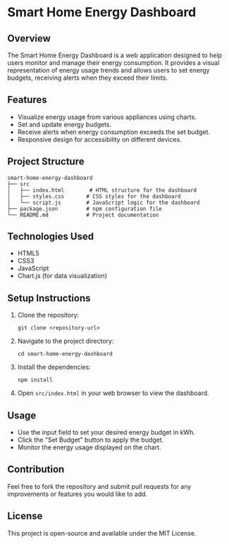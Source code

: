 # Smart Home Energy Dashboard

## Overview
The Smart Home Energy Dashboard is a web application designed to help users monitor and manage their energy consumption. It provides a visual representation of energy usage trends and allows users to set energy budgets, receiving alerts when they exceed their limits.

## Features
- Visualize energy usage from various appliances using charts.
- Set and update energy budgets.
- Receive alerts when energy consumption exceeds the set budget.
- Responsive design for accessibility on different devices.

## Project Structure
```
smart-home-energy-dashboard
├── src
│   ├── index.html        # HTML structure for the dashboard
│   ├── styles.css       # CSS styles for the dashboard
│   └── script.js        # JavaScript logic for the dashboard
├── package.json         # npm configuration file
└── README.md            # Project documentation
```

## Technologies Used
- HTML5
- CSS3
- JavaScript
- Chart.js (for data visualization)

## Setup Instructions
1. Clone the repository:
   ```
   git clone <repository-url>
   ```
2. Navigate to the project directory:
   ```
   cd smart-home-energy-dashboard
   ```
3. Install the dependencies:
   ```
   npm install
   ```
4. Open `src/index.html` in your web browser to view the dashboard.

## Usage
- Use the input field to set your desired energy budget in kWh.
- Click the "Set Budget" button to apply the budget.
- Monitor the energy usage displayed on the chart.

## Contribution
Feel free to fork the repository and submit pull requests for any improvements or features you would like to add.

## License
This project is open-source and available under the MIT License.